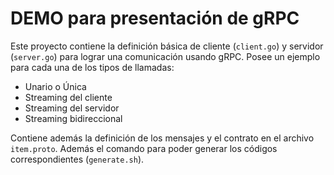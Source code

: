 # DEMO para presentación de gRPC

Este proyecto contiene la definición básica de cliente (`client.go`) y servidor (`server.go`) 
para lograr una comunicación usando gRPC.
Posee un ejemplo para cada una de los tipos de llamadas:
- Unario o Única
- Streaming del cliente
- Streaming del servidor
- Streaming bidireccional

Contiene además la definición de los mensajes y el contrato en el archivo `item.proto`. 
Además el comando para poder generar los códigos correspondientes (`generate.sh`).